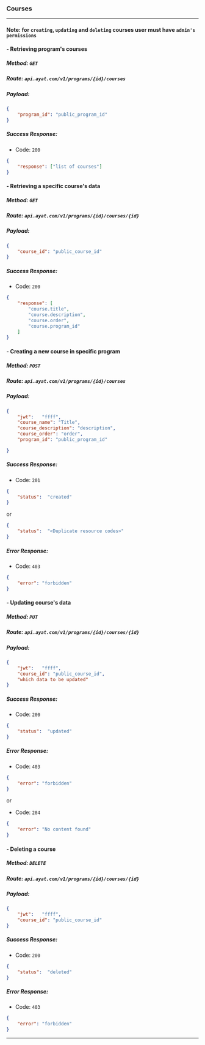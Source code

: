 ### Courses
<hr />

#### Note: for `creating`, `updating` and `deleting` courses user must have `admin's permissions`

#### - Retrieving program's courses   
##### Method: `GET`
##### Route: `api.ayat.com/v1/programs/{id}/courses`
##### Payload:
```json
{
    "program_id": "public_program_id"
}
```         
##### Success Response:
- Code: `200`
```json
{
    "response": ["list of courses"]
}
```


#### - Retrieving a specific course's data
##### Method: `GET`
##### Route: `api.ayat.com/v1/programs/{id}/courses/{id}`  
##### Payload: 
```json
{
    "course_id": "public_course_id"
}
````         
##### Success Response:
- Code: `200`
```json
{
    "response": [
        "course.title",
        "course.description",
        "course.order",
        "course.program_id"
    ]
}
```


#### - Creating a new course in specific program
##### Method: `POST`
##### Route: `api.ayat.com/v1/programs/{id}/courses`
##### Payload: 
```json 
{
    "jwt":   "ffff",
    "course_name": "Title",
    "course_description": "description",
    "course_order": "order",
    "program_id": "public_program_id"

}
````         
##### Success Response:
- Code: `201`
```json
{
    "status":  "created"
}
```
or
```Json
{
    "status":  "<Duplicate resource codes>"
}
```
##### Error Response:
- Code: `403`
```json
{
    "error": "forbidden"
}
```  


#### - Updating course's data
##### Method: `PUT`
##### Route: `api.ayat.com/v1/programs/{id}/courses/{id}`
##### Payload: 
```json
{
    "jwt":   "ffff",
    "course_id": "public_course_id",
    "which data to be updated"
}
````         
##### Success Response:
- Code: `200` 
```json
{
    "status":  "updated"              
}
```
##### Error Response:
- Code: `403`
```json
{
    "error": "forbidden"
}
```
or
- Code: `204`
```json
{
    "error": "No content found"
}
```


#### - Deleting a course
##### Method: `DELETE`
##### Route: `api.ayat.com/v1/programs/{id}/courses/{id}`
##### Payload: 
```json
{
    "jwt":   "ffff",
    "course_id": "public_course_id"
}
````         
##### Success Response:
- Code: `200` 
```Json
{
    "status":  "deleted"              
}
```
##### Error Response:
- Code: `403`
```json
{
    "error": "forbidden"
}
```

<hr />
